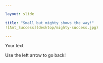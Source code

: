 ```yaml
---

layout: slide

title: "Small but mighty shows the way!"
![Ant_Success](desktop/mighty-success.jpg)

---
```


Your text

Use the left arrow to go back!
